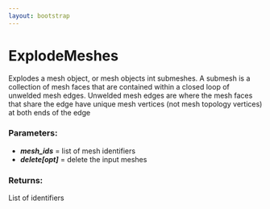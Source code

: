 ```yaml
---
layout: bootstrap
---
```


# ExplodeMeshes

Explodes a mesh object, or mesh objects int submeshes. A submesh is a
        collection of mesh faces that are contained within a closed loop of
        unwelded mesh edges. Unwelded mesh edges are where the mesh faces that
        share the edge have unique mesh vertices (not mesh topology vertices)
        at both ends of the edge
          

### Parameters:

- ***mesh_ids*** = list of mesh identifiers
- ***delete[opt]*** = delete the input meshes
        

### Returns:


List of identifiers
        


